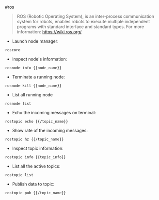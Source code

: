 #ros

> ROS (Robotic Operating System), is an inter-process communication system for robots, enables robots to execute multiple independent programs with standard interface and standard types.
> For more information: https://wiki.ros.org/

- Launch node manager:

`roscore`

- Inspect node's information:

`rosnode info {{node_name}}`

- Terminate a running node:

`rosnode kill {{node_name}}`

- List all running node

`rosnode list`

- Echo the incoming messages on terminal:

`rostopic echo {{/topic_name}}`

- Show rate of the incoming messages:

`rostopic hz {{/topic_name}}`

- Inspect topic information:

`rostopic info {{topic_info}}`

- List all the active topics:

`rostopic list`

- Publish data to topic:

`rostopic pub {{/topic_name}}`


